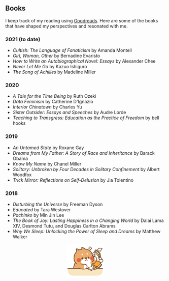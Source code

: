 ## Books

I keep track of my reading using [Goodreads](https://goodreads.com/myrainyday). Here are some of the books that have shaped my perspectives and resonated with me.

### 2021 (to date)
- _Cultish: The Language of Fanaticism_ by Amanda Montell
- _Girl, Woman, Other_ by Bernadine Evaristo
- _How to Write an Autobiographical Novel: Essays_ by Alexander Chee
- _Never Let Me Go_ by Kazuo Ishiguro
- _The Song of Achilles_ by Madeline Miller
  
### 2020
- _A Tale for the Time Being_ by Ruth Ozeki
- _Data Feminism_ by Catherine D'Ignazio
- _Interior Chinatown_ by Charles Yu
- _Sister Outsider: Essays and Speeches_ by Audre Lorde
- _Teaching to Transgress: Education as the Practice of Freedom_ by bell hooks
  
### 2019
- _An Untamed State_ by Roxane Gay
- _Dreams from My Father: A Story of Race and Inheritance_ by Barack Obama
- _Know My Name_ by Chanel Miller
- _Solitary: Unbroken by Four Decades in Solitary Confinement_ by Albert Woodfox
- _Trick Mirror: Reflections on Self-Delusion_ by Jia Tolentino

### 2018
- _Disturbing the Universe_ by Freeman Dyson
- _Educated_ by Tara Westover
- _Pachinko_ by Min Jin Lee
- _The Book of Joy: Lasting Happiness in a Changing World_ by Dalai Lama XIV, Desmond Tutu, and Douglas Carlton Abrams
- _Why We Sleep: Unlocking the Power of Sleep and Dreams_ by Matthew Walker

<center><img style="max-height: 100px;" src="tontonbooks.gif"></center>
